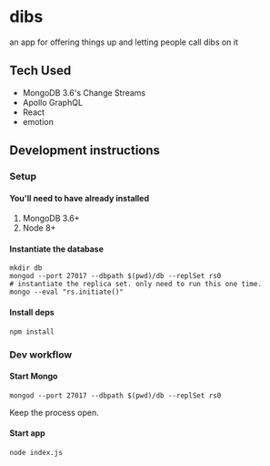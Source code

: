 # dibs

an app for offering things up and letting people call dibs on it

## Tech Used

* MongoDB 3.6's Change Streams
* Apollo GraphQL
* React
* emotion

## Development instructions

### Setup

#### You'll need to have already installed

1. MongoDB 3.6+
2. Node 8+

#### Instantiate the database

```
mkdir db
mongod --port 27017 --dbpath $(pwd)/db --replSet rs0
# instantiate the replica set. only need to run this one time.
mongo --eval "rs.initiate()"
```

#### Install deps

```
npm install
```

### Dev workflow

#### Start Mongo

```
mongod --port 27017 --dbpath $(pwd)/db --replSet rs0
```

Keep the process open.

#### Start app

```
node index.js
```

